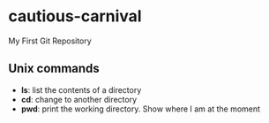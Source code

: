# cautious-carnival
My First Git Repository

## Unix commands

- **ls**: list the contents of a directory 
- **cd**: change to another directory
- **pwd**: print the working directory. Show where I am at the moment
